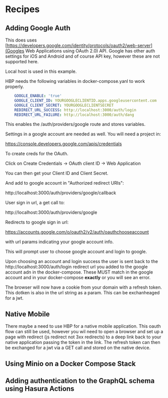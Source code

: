 # Recipes

## Adding Google Auth

This does uses [https://developers.google.com/identity/protocols/oauth2/web-server](Googles Web Applications using OAuth 2.0) API. Google has other auth settings for iOS and Android and of course API key, however these are not supported here.

Local host is used in this example.

HBP needs the following variables in docker-compose.yanl to work properly.

```yaml
    GOOGLE_ENABLE: 'true'
    GOOGLE_CLIENT_ID: YOURGOOGLECLIENTID.apps.googleusercontent.com
    GOOGLE_CLIENT_SECRET: YOURGOOGLECLIENTSECRET
    REDIRECT_URL_SUCCESS: http://localhost:3000/auth/login
    REDIRECT_URL_FAILURE: http://localhost:3000/auth/dang
 ```

 This enables the /auth/providers/google route and stores variables.

Settings in a google account are needed as well. You will need a project in:

https://console.developers.google.com/apis/credentials

To create creds for the OAuth.

Click on Create Credentials ->  OAuth client ID -> Web Application

You can then get your Client ID and Client Secret.

And add to google account in "Authorized redirect URIs":

http://localhost:3000/auth/providers/google/callback

User sign in url, a get call to:

http://localhost:3000/auth/providers/google

Redirects to google sign in url:

https://accounts.google.com/o/oauth2/v2/auth/oauthchooseaccount

with url params indicating your google account info.

This will prompt user to choose google account and login to google.

Upon choosing an account and login success the user is sent back to the http://localhost:3000/auth/login redirect url you added to the google account adn in the docker-compose. These MUST match in the google account and in your docker-compose **exactly** or you will see an error.

The browser will now have a cookie from your domain with a refresh token. This dotken is also in the url string as a param. This can be exchanheaged for a jwt.

## Native Mobile

There maybe a need to use HBP for a native mobile application. This oauth flow can still be used, however you wil need to open a browser and set up a page with redirect (js redirect not 3xx redirects) to a deep link back to your native application passing the token in the link. The refresh token can then be exchanged for a jwt via a GET call and stored on the native device. 


## Using Minio on a Docker Compose Stack

## Adding authentication to the GraphQL schema using Hasura Actions
